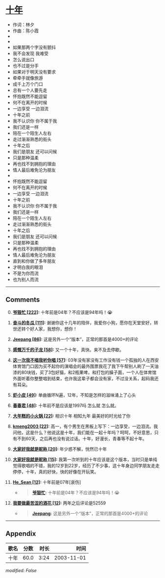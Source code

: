 # [十年](https://music.163.com/song?id=66608)

* 作词：林夕
* 作曲：陈小霞
*
*
* 如果那两个字没有颤抖
* 我不会发现 我难受
* 怎么说出口
* 也不过是分手
* 如果对于明天没有要求
* 牵牵手就像旅游
* 成千上万个门口
* 总有一个人要先走
* 怀抱既然不能逗留
* 何不在离开的时候
* 一边享受 一边泪流
* 十年之前
* 我不认识你 你不属于我
* 我们还是一样
* 陪在一个陌生人左右
* 走过渐渐熟悉的街头
* 十年之后
* 我们是朋友 还可以问候
* 只是那种温柔
* 再也找不到拥抱的理由
* 情人最后难免沦为朋友
* 
* 怀抱既然不能逗留
* 何不在离开的时候
* 一边享受 一边泪流
* 十年之前
* 我不认识你 你不属于我
* 我们还是一样
* 陪在一个陌生人左右
* 走过渐渐熟悉的街头
* 十年之后
* 我们是朋友 还可以问候
* 只是那种温柔
* 再也找不到拥抱的理由
* 情人最后难免沦为朋友
* 直到和你做了多年朋友
* 才明白我的眼泪
* 不是为你而流
* 也为别人而流


---

## Comments
0. **[爷狠忙 \[222\]](https://music.163.com/#/user/home?id=19533894):** 十年前是04年？不应该是94年吗！😭

1. **[奋斗的冬瓜 \[111\]](https://music.163.com/#/user/home?id=44549562):** 谢谢你这十几年的陪伴，我爱你小狗，愿你在天堂安好，转世还转个好人家，我想你，想你！

2. **[Jeepang \[86\]](https://music.163.com/#/user/home?id=34337417):** 这是另外一个“版本”，正常的那首是4000+的评论

3. **[感慨万千的子龙 \[58\]](https://music.163.com/#/user/home?id=45080962):** 又一个十年，真快。来不及去停歇。

4. **[这一次我不唱我听你唱 \[57\]](https://music.163.com/#/user/home?id=378091474):** 03年没有家没有工作没有钱一个孤独的人在西安体育馆门口因为买不起你的演唱会的最外围票我花了我下午帮别人刷了一天油漆的80块钱，买了3包好猫，和2瓶果啤，和打包的臊子面，一个人在体育馆外面听着你整整唱到结束，也许我这辈子都会没有家，不过没关系，起码我还有耳朵。

5. **[虾小皮 \[49\]](https://music.163.com/#/user/home?id=60611398):** 单曲循环N遍，12年，不知是怎样的滋味涌上了心头

6. **[春春君 \[48\]](https://music.163.com/#/user/home?id=29892172):** 十年前不是应该是1997吗  怎么就 怎么就。

7. **[大年糕的小火锅 \[22\]](https://music.163.com/#/user/home?id=257276349):** 相识十年 相知九年 最美好的时光给了你

8. **[kmeng2003 \[22\]](https://music.163.com/#/user/home?id=289739682):** 高一，有个男生在黑板上写下：一边享受，一边泪流。我问他，这是什么？他说这是十年，我们能在一起十年吗？呵呵，不好意思，只有不到60天，之后再也没有说过话。十年，好漫长，青春等不起十年。

9. **[大家好我就是昵称 \[20\]](https://music.163.com/#/user/home?id=420210890):** 年少惑不解，恍然已十年

10. **[大家好我就是昵称 \[15\]](https://music.163.com/#/user/home?id=420210890):** 我第一次听到的十年应该是这个版本，当时只是单纯觉得歌唱的不错，我的12岁到22岁，经历了不少事，这十年身边同学朋友走走停停，十年，真的好快，快的好像在开玩笑。

11. **[He_Sean \[12\]](https://music.163.com/#/user/home?id=66250516):** 十年前是07年[哀伤]
	* > **[爷狠忙](https://music.163.com/#/user/home?id=19533894):** 十年前是04年？不应该是94年吗！😭

12. **[我要做最苦涩的酒花 \[12\]](https://music.163.com/#/user/home?id=328779207):** 两年之后评论是52559
	* > **[Jeepang](https://music.163.com/#/user/home?id=34337417):** 这是另外一个“版本”，正常的那首是4000+的评论



---

## Appendix

|歌名|分数|时长|时间|
|:---|:---:|---:|---:|
|十年|60.0|3:24|2003-11-01

*modified: False*
